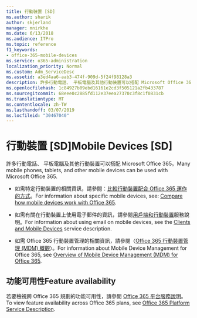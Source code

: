 ```yaml
---
title: 行動裝置 [SD]
ms.author: sharik
author: skjerland
manager: mnirkhe
ms.date: 6/13/2018
ms.audience: ITPro
ms.topic: reference
f1_keywords:
- office-365-mobile-devices
ms.service: o365-administration
localization_priority: Normal
ms.custom: Adm_ServiceDesc
ms.assetid: a3ed4aa6-aab3-474f-909d-5f24f98128a3
description: 許多行動電話、 平板電腦及其他行動裝置可以搭配 Microsoft Office 365。
ms.openlocfilehash: 1c84927b09ebd16161e2cd3f505121a2fb433787
ms.sourcegitcommit: 68eee0c2885fd112e37eea27370c3f8c1f0831cb
ms.translationtype: MT
ms.contentlocale: zh-TW
ms.lasthandoff: 03/07/2019
ms.locfileid: "30467040"
---
```

# <a name="mobile-devices-sd"></a><span data-ttu-id="3b6eb-103">行動裝置 [SD]</span><span class="sxs-lookup"><span data-stu-id="3b6eb-103">Mobile Devices [SD]</span></span>

<span data-ttu-id="3b6eb-104">許多行動電話、 平板電腦及其他行動裝置可以搭配 Microsoft Office 365。</span><span class="sxs-lookup"><span data-stu-id="3b6eb-104">Many mobile phones, tablets, and other mobile devices can be used with Microsoft Office 365.</span></span> 
  
- <span data-ttu-id="3b6eb-105">如需特定行動裝置的相關資訊，請參閱：[比較行動裝置配合 Office 365 運作的方式](https://go.microsoft.com/fwlink/p/?LinkId=282337)。</span><span class="sxs-lookup"><span data-stu-id="3b6eb-105">For information about specific mobile devices, see: [Compare how mobile devices work with Office 365](https://go.microsoft.com/fwlink/p/?LinkId=282337).</span></span>
    
- <span data-ttu-id="3b6eb-106">如需有關在行動裝置上使用電子郵件的資訊，請參閱[用戶端和行動裝置](../exchange-online-service-description/clients-and-mobile-devices.md)服務說明。</span><span class="sxs-lookup"><span data-stu-id="3b6eb-106">For information about using email on mobile devices, see the [Clients and Mobile Devices](../exchange-online-service-description/clients-and-mobile-devices.md) service description.</span></span> 
    
- <span data-ttu-id="3b6eb-107">如需 Office 365 行動裝置管理的相關資訊，請參閱〈[Office 365 行動裝置管理 (MDM) 概觀](https://go.microsoft.com/fwlink/?linkid=808602)〉。</span><span class="sxs-lookup"><span data-stu-id="3b6eb-107">For information about Mobile Device Management for Office 365, see [Overview of Mobile Device Management (MDM) for Office 365](https://go.microsoft.com/fwlink/?linkid=808602).</span></span>
    
## <a name="feature-availability"></a><span data-ttu-id="3b6eb-108">功能可用性</span><span class="sxs-lookup"><span data-stu-id="3b6eb-108">Feature availability</span></span>

<span data-ttu-id="3b6eb-109">若要檢視跨 Office 365 規劃的功能可用性，請參閱 [Office 365 平台服務說明](https://technet.microsoft.com/en-us/library/office-365-platform-service-description.aspx)。</span><span class="sxs-lookup"><span data-stu-id="3b6eb-109">To view feature availability across Office 365 plans, see [Office 365 Platform Service Description](https://technet.microsoft.com/en-us/library/office-365-platform-service-description.aspx).</span></span>
  

